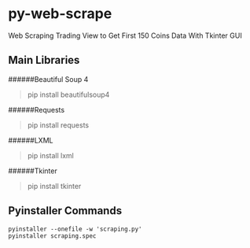 # py-web-scrape
Web Scraping Trading View to Get First 150 Coins Data
With Tkinter GUI

## Main Libraries
######Beautiful Soup 4
> pip install beautifulsoup4

######Requests
> pip install requests

######LXML
> pip install lxml

######Tkinter
> pip install tkinter

## Pyinstaller Commands

```
pyinstaller --onefile -w 'scraping.py'
pyinstaller scraping.spec

```
